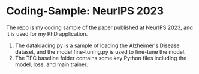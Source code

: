 # Coding-Sample: NeurIPS 2023
The repo is my coding sample of the paper published at NeurIPS 2023, and it is used for my PhD application.

1. The dataloading.py is a sample of loading the Alzheimer's Disease dataset, and the model fine-tuning.py is used to fine-tune the model. 
2. The TFC baseline folder contains some key Python files including the model, loss, and main trainer.

